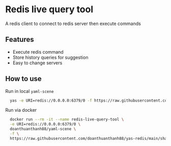 # Redis live query tool
A redis client to connect to redis server then execute commands

## Features
- Execute redis command
- Store history queries for suggestion
- Easy to change servers

## How to use

Run in local `yaml-scene`
```sh
  yas -e URI=redis://0.0.0.0:6379/0 -f https://raw.githubusercontent.com/doanthuanthanh88/yas-redis/main/sharing/RedisLive.yas.yaml
```

Run via docker
```sh
  docker run --rm -it --name redis-live-query-tool \
  -e URI=redis://0.0.0.0:6379/0 \
  doanthuanthanh88/yaml-scene \
  -f \
  https://raw.githubusercontent.com/doanthuanthanh88/yas-redis/main/sharing/RedisLive.yas.yaml
```
